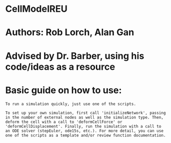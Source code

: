 # CellModelREU
# Authors: Rob Lorch, Alan Gan
# Advised by Dr. Barber, using his code/ideas as a resource
# Basic guide on how to use:
```
To run a simulation quickly, just use one of the scripts. 

To set up your own simulation, first call 'initializeNetwork', passing in the number of external nodes as well as the simulation type. Then, deform the cell with a call to 'deformCellForce' or 'deformCellDisplacement'. Finally, run the simulation with a call to an ODE solver (stepEuler, ode15s, etc.). For more detail, you can use one of the scripts as a template and/or review function documentation.
```
